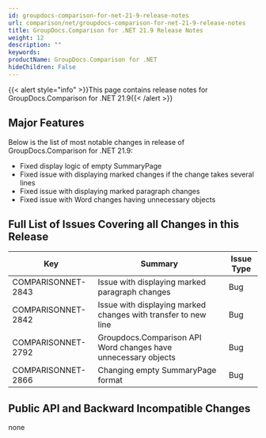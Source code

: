 ```yaml
---
id: groupdocs-comparison-for-net-21-9-release-notes
url: comparison/net/groupdocs-comparison-for-net-21-9-release-notes
title: GroupDocs.Comparison for .NET 21.9 Release Notes
weight: 12
description: ""
keywords:
productName: GroupDocs.Comparison for .NET
hideChildren: False
---
```

{{< alert style="info" >}}This page contains release notes for GroupDocs.Comparison for .NET 21.9{{< /alert >}}

## Major Features

Below is the list of most notable changes in release of GroupDocs.Comparison for .NET 21.9:

*   Fixed display logic of empty SummaryPage
*   Fixed issue with displaying marked changes if the change takes several lines
*   Fixed issue with displaying marked paragraph changes 
*   Fixed issue with Word changes having unnecessary objects

## Full List of Issues Covering all Changes in this Release

| Key | Summary | Issue Type |
| --- | --- | --- |
| COMPARISONNET-2843 | Issue with displaying marked paragraph changes | Bug |
| COMPARISONNET-2842 | Issue with displaying marked changes with transfer to new line | Bug |
| COMPARISONNET-2792 | Groupdocs.Comparison API Word changes have unnecessary objects | Bug |
| COMPARISONNET-2866 | Changing empty SummaryPage format | Bug |

## Public API and Backward Incompatible Changes
none